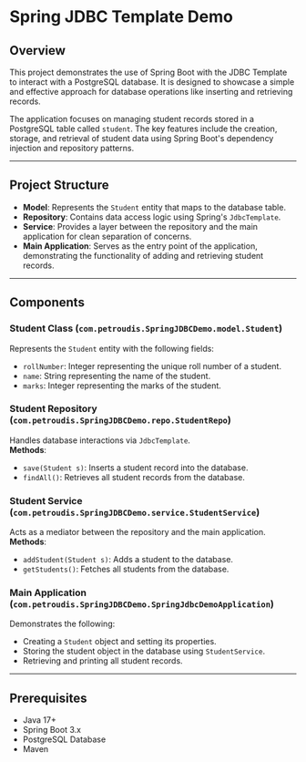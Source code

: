 # Spring JDBC Template Demo

## Overview

This project demonstrates the use of Spring Boot with the JDBC Template to interact with a PostgreSQL database. It is designed to showcase a simple and effective approach for database operations like inserting and retrieving records.

The application focuses on managing student records stored in a PostgreSQL table called `student`. The key features include the creation, storage, and retrieval of student data using Spring Boot's dependency injection and repository patterns.

---

## Project Structure

- **Model**: Represents the `Student` entity that maps to the database table.
- **Repository**: Contains data access logic using Spring's `JdbcTemplate`.
- **Service**: Provides a layer between the repository and the main application for clean separation of concerns.
- **Main Application**: Serves as the entry point of the application, demonstrating the functionality of adding and retrieving student records.

---

## Components

### Student Class (`com.petroudis.SpringJDBCDemo.model.Student`)
Represents the `Student` entity with the following fields:
- `rollNumber`: Integer representing the unique roll number of a student.
- `name`: String representing the name of the student.
- `marks`: Integer representing the marks of the student.

### Student Repository (`com.petroudis.SpringJDBCDemo.repo.StudentRepo`)
Handles database interactions via `JdbcTemplate`.  
**Methods**:
- `save(Student s)`: Inserts a student record into the database.
- `findAll()`: Retrieves all student records from the database.

### Student Service (`com.petroudis.SpringJDBCDemo.service.StudentService`)
Acts as a mediator between the repository and the main application.  
**Methods**:
- `addStudent(Student s)`: Adds a student to the database.
- `getStudents()`: Fetches all students from the database.

### Main Application (`com.petroudis.SpringJDBCDemo.SpringJdbcDemoApplication`)
Demonstrates the following:
- Creating a `Student` object and setting its properties.
- Storing the student object in the database using `StudentService`.
- Retrieving and printing all student records.

---

## Prerequisites

- Java 17+
- Spring Boot 3.x
- PostgreSQL Database
- Maven
